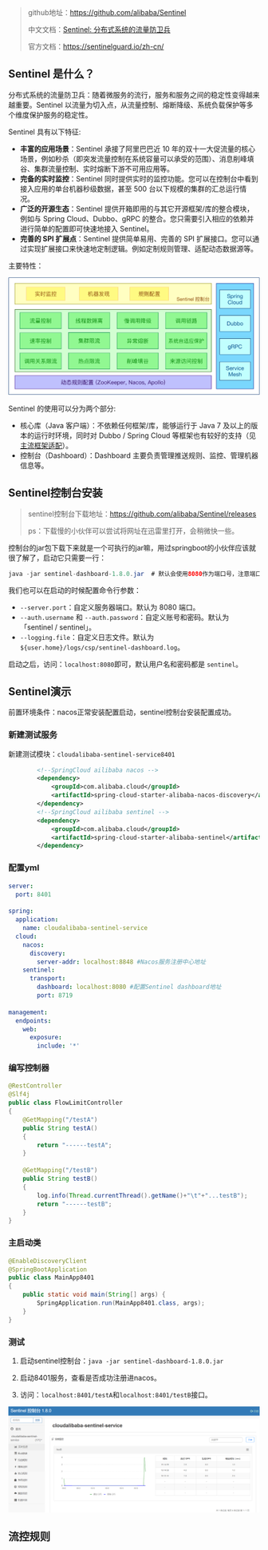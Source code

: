 > github地址：https://github.com/alibaba/Sentinel
>
> 中文文档：[Sentinel: 分布式系统的流量防卫兵](https://github.com/alibaba/Sentinel/wiki/%E4%BB%8B%E7%BB%8D)
>
> 官方文档：https://sentinelguard.io/zh-cn/

## Sentinel 是什么？

分布式系统的流量防卫兵：随着微服务的流行，服务和服务之间的稳定性变得越来越重要。Sentinel 以流量为切入点，从流量控制、熔断降级、系统负载保护等多个维度保护服务的稳定性。

Sentinel 具有以下特征:

- **丰富的应用场景**：Sentinel 承接了阿里巴巴近 10 年的双十一大促流量的核心场景，例如秒杀（即突发流量控制在系统容量可以承受的范围）、消息削峰填谷、集群流量控制、实时熔断下游不可用应用等。
- **完备的实时监控**：Sentinel 同时提供实时的监控功能。您可以在控制台中看到接入应用的单台机器秒级数据，甚至 500 台以下规模的集群的汇总运行情况。
- **广泛的开源生态**：Sentinel 提供开箱即用的与其它开源框架/库的整合模块，例如与 Spring Cloud、Dubbo、gRPC 的整合。您只需要引入相应的依赖并进行简单的配置即可快速地接入 Sentinel。
- **完善的 SPI 扩展点**：Sentinel 提供简单易用、完善的 SPI 扩展接口。您可以通过实现扩展接口来快速地定制逻辑。例如定制规则管理、适配动态数据源等。

主要特性：

![50505538-2c484880-0aaf-11e9-9ffc-cbaaef20be2b](img/SpringCloudAlibaba学习笔记：Sentinel/50505538-2c484880-0aaf-11e9-9ffc-cbaaef20be2b.png)

Sentinel 的使用可以分为两个部分:

- 核心库（Java 客户端）：不依赖任何框架/库，能够运行于 Java 7 及以上的版本的运行时环境，同时对 Dubbo / Spring Cloud 等框架也有较好的支持（见 [主流框架适配](https://sentinelguard.io/zh-cn/docs/open-source-framework-integrations.html)）。
- 控制台（Dashboard）：Dashboard 主要负责管理推送规则、监控、管理机器信息等。

## Sentinel控制台安装

> sentinel控制台下载地址：https://github.com/alibaba/Sentinel/releases
>
> ps：下载慢的小伙伴可以尝试将网址在迅雷里打开，会稍微快一些。

控制台的jar包下载下来就是一个可执行的jar嘛，用过springboot的小伙伴应该就很了解了，启动它只需要一行：

```java
java -jar sentinel-dashboard-1.8.0.jar  # 默认会使用8080作为端口号，注意端口不要冲突
```

我们也可以在启动的时候配置命令行参数：

- `--server.port`：自定义服务器端口。默认为 8080 端口。
- `--auth.username` 和 `--auth.password`：自定义账号和密码。默认为「sentinel / sentinel」。
- `--logging.file`：自定义日志文件。默认为 `${user.home}/logs/csp/sentinel-dashboard.log`。

启动之后，访问：`localhost:8080`即可，默认用户名和密码都是 `sentinel`。

## Sentinel演示

前置环境条件：nacos正常安装配置启动，sentinel控制台安装配置成功。

### 新建测试服务

新建测试模块：`cloudalibaba-sentinel-service8401`

```xml
        <!--SpringCloud ailibaba nacos -->
        <dependency>
            <groupId>com.alibaba.cloud</groupId>
            <artifactId>spring-cloud-starter-alibaba-nacos-discovery</artifactId>
        </dependency>
        <!--SpringCloud ailibaba sentinel -->
        <dependency>
            <groupId>com.alibaba.cloud</groupId>
            <artifactId>spring-cloud-starter-alibaba-sentinel</artifactId>
        </dependency>
```

### 配置yml

```yml
server:
  port: 8401

spring:
  application:
    name: cloudalibaba-sentinel-service
  cloud:
    nacos:
      discovery:
        server-addr: localhost:8848 #Nacos服务注册中心地址
    sentinel:
      transport:
        dashboard: localhost:8080 #配置Sentinel dashboard地址
        port: 8719

management:
  endpoints:
    web:
      exposure:
        include: '*'
```

### 编写控制器

```java
@RestController
@Slf4j
public class FlowLimitController
{
    @GetMapping("/testA")
    public String testA()
    {
        return "------testA";
    }

    @GetMapping("/testB")
    public String testB()
    {
        log.info(Thread.currentThread().getName()+"\t"+"...testB");
        return "------testB";
    }
}
```

### 主启动类

```java
@EnableDiscoveryClient
@SpringBootApplication
public class MainApp8401
{
    public static void main(String[] args) {
        SpringApplication.run(MainApp8401.class, args);
    }
}
```

### 测试

1. 启动sentinel控制台：`java -jar sentinel-dashboard-1.8.0.jar`

2. 启动8401服务，查看是否成功注册进nacos。
3. 访问：`localhost:8401/testA`和`localhost:8401/testB`接口。

![image-20210102191439641](img/SpringCloudAlibaba学习笔记：Sentinel/image-20210102191439641.png)

## 流控规则

